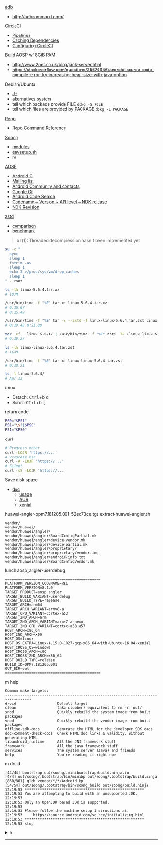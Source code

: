 [adb](https://developer.android.com/studio/command-line/adb)
* http://adbcommand.com/

CircleCI
* [Pipelines](https://app.circleci.com/pipelines/github/Un1Gfn/lineage)
* [Caching Dependencies](https://circleci.com/docs/2.0/caching/)
* [Configuring CircleCI](https://circleci.com/docs/2.0/configuration-reference/#run)

Build AOSP w/ 8GiB RAM
* http://www.2net.co.uk/blog/jack-server.html
* https://stackoverflow.com/questions/35579646/android-source-code-compile-error-try-increasing-heap-size-with-java-option

Debian/Ubuntu
* [J\*](https://askubuntu.com/questions/150057/how-can-i-tell-what-version-of-java-i-have-installed)
* [alternatives system](https://wiki.debian.org/DebianAlternatives)
* tell which package provide FILE `dpkg -S FILE`
* tell which files are provided by PACKAGE `dpkg -L PACKAGE`

[Repo](https://gerrit.googlesource.com/git-repo/)
* [Repo Command Reference](https://source.android.com/setup/develop/repo)

[Soong](https://android.googlesource.com/platform/build/soong)
* [modules](https://ci.android.com/builds/submitted/6402685/linux/latest/view/soong_build.html)
* [envsetup.sh](https://android.googlesource.com/platform/build/+/refs/heads/master/envsetup.sh)
* [m](https://source.android.com/setup/build/building#build-the-code)

[AOSP](https://source.android.com/)
* [Android CI](https://ci.android.com/)
* [Mailing list](https://groups.google.com/forum/#!forum/android-building)
* [Android Community and contacts](https://source.android.com/setup/community.html)
* [Google Git](https://android.googlesource.com/)
* [Android Code Search](https://cs.android.com/)
* [Codename ~ Version ~ API level ~ NDK release](https://source.android.com/setup/start/build-numbers#platform-code-names-versions-api-levels-and-ndk-releases)
* [NDK Revision](https://developer.android.com/ndk/downloads/revision_history)

[zstd](https://facebook.github.io/zstd/)
* [comparison](https://engineering.fb.com/core-data/smaller-and-faster-data-compression-with-zstandard/)
* [benchmark](https://quixdb.github.io/squash-benchmark/)
>xz(1): Threaded decompression hasn't been implemented yet
```bash
su -c "
  sync
  sleep 1
  fstrim -av
  sleep 1
  echo 3 >/proc/sys/vm/drop_caches
  sleep 1
" - root

ls -lh linux-5.6.4.tar.xz
# 107M

/usr/bin/time -f "%E" tar xf linux-5.6.4.tar.xz
# 0:16.67
# 0:16.49

/usr/bin/time -f "%E" tar -c --zstd -f linux-linux-5.6.4.tar.zst linux-5.6.4/
# 0:19.43 0:21.88

tar -cf - linux-5.6.4/ | /usr/bin/time -f "%E" zstd -T2 >linux-linux-5.6.4.tar.zst
# 0:19.27

ls -lh linux-linux-5.6.4.tar.zst
# 163M

/usr/bin/time -f "%E" tar xf linux-linux-5.6.4.tar.zst
# 0:10.21

ls -l linux-5.6.4/
# Apr 13
```

tmux
* Detach: <kbd>Ctrl</kbd>+<kbd>b</kbd> <kbd>d</kbd>
* Scroll: <kbd>Ctrl</kbd>+<kbd>b</kbd> <kbd>[</kbd>

return code
```bash
PS0="$PS1"
PS1="\$?|$PS0"
PS1="$PS0"
```

curl
```bash
# Progress meter
curl -LOJR 'https://...'
# Progress bar
curl -# -LOJR 'https://...'
# Silent
curl -sS -LOJR 'https://...'
```

Save disk space
* [duc](https://duc.zevv.nl/)
  * [usage](https://github.com/zevv/duc/blob/master/doc/duc.md)
  * [AUR](https://aur.archlinux.org/packages/duc/)
  * [xenial](https://packages.ubuntu.com/xenial/duc)

huawei-angler-opm7.181205.001-52ed73ce.tgz
extract-huawei-angler.sh
```huawei
vendor/
vendor/huawei/
vendor/huawei/angler/
vendor/huawei/angler/BoardConfigPartial.mk
vendor/huawei/angler/device-vendor.mk
vendor/huawei/angler/device-partial.mk
vendor/huawei/angler/proprietary/
vendor/huawei/angler/proprietary/vendor.img
vendor/huawei/angler/android-info.txt
vendor/huawei/angler/BoardConfigVendor.mk
```

lunch aosp_angler-userdebug
```
============================================
PLATFORM_VERSION_CODENAME=REL
PLATFORM_VERSION=8.1.0
TARGET_PRODUCT=aosp_angler
TARGET_BUILD_VARIANT=userdebug
TARGET_BUILD_TYPE=release
TARGET_ARCH=arm64
TARGET_ARCH_VARIANT=armv8-a
TARGET_CPU_VARIANT=cortex-a53
TARGET_2ND_ARCH=arm
TARGET_2ND_ARCH_VARIANT=armv7-a-neon
TARGET_2ND_CPU_VARIANT=cortex-a53.a57
HOST_ARCH=x86_64
HOST_2ND_ARCH=x86
HOST_OS=linux
HOST_OS_EXTRA=Linux-4.15.0-1027-gcp-x86_64-with-Ubuntu-16.04-xenial
HOST_CROSS_OS=windows
HOST_CROSS_ARCH=x86
HOST_CROSS_2ND_ARCH=x86_64
HOST_BUILD_TYPE=release
BUILD_ID=OPM7.181205.001
OUT_DIR=out
============================================
```

m help
```
Common make targets:
----------------------------------------------------------------------------------
droid                   Default target
clean                   (aka clobber) equivalent to rm -rf out/
snod                    Quickly rebuild the system image from built packages
vnod                    Quickly rebuild the vendor image from built packages
offline-sdk-docs        Generate the HTML for the developer SDK docs
doc-comment-check-docs  Check HTML doc links & validity, without generating HTML
libandroid_runtime      All the JNI framework stuff
framework               All the java framework stuff
services                The system server (Java) and friends
help                    You're reading it right now
```

m droid
```
[44/44] bootstrap out/soong/.minibootstrap/build.ninja.in
[4/4] out/soong/.bootstrap/bin/minibp out/soong/.bootstrap/build.ninja
[860/861] glob vendor/*/*/Android.bp
[54/54] out/soong/.bootstrap/bin/soong_build out/soong/build.ninja
12:19:53 *******************************************************
12:19:53 You are attempting to build with an unsupported JDK.
12:19:53 
12:19:53 Only an OpenJDK based JDK is supported.
12:19:53 
12:19:53 Please follow the machine setup instructions at:
12:19:53     https://source.android.com/source/initializing.html
12:19:53 *******************************************************
12:19:53 stop
```

<details><summary> h </summary>

LineageOS
* [the updater app stores zips in /data/lineageos_updates/](https://wiki.lineageos.org/faq.html#where-does-the-updater-app-store-the-downloaded-zip)
* [Build status](https://www.lineageoslog.com/build)

[Build LineageOS for angler](https://wiki.lineageos.org/devices/angler/build)
* angler tree
  * [device tree](https://github.com/LineageOS/android_device_huawei_angler)
  * [kernel](https://github.com/LineageOS/android_kernel_huawei_angler)

[Docker](https://www.docker.com/)
* Privileged is evil [<sup>O</sup>]() [<sup>O</sup>]() [<sup>O</sup>]() [<sup>O</sup>]() [<sup>O</sup>]()
* [Migration from docker to machine](https://circleci.com/docs/2.0/docker-to-machine/)
* [wikipedia](https://en.wikipedia.org/wiki/Docker_(software))
* [Travis guide](https://docs.travis-ci.com/user/docker/)
* [get into docker](https://stackoverflow.com/questions/30172605/how-do-i-get-into-a-docker-containers-shell)
* [SSH into docker](https://phase2.github.io/devtools/common-tasks/ssh-into-a-container/)
* CLI reference
  * [docker pull](https://docs.docker.com/engine/reference/commandline/pull/)
  * [docker run](https://docs.docker.com/engine/reference/commandline/run/)
  * [docker exec](https://docs.docker.com/engine/reference/commandline/exec/)

Check container capabilities
```bash
# https://stackoverflow.com/questions/46212787/how-to-correctly-report-available-ram-within-a-docker-container
cat /sys/fs/cgroup/memory/memory.limit_in_bytes
ls -Al /
df -h
```

</details>

---
